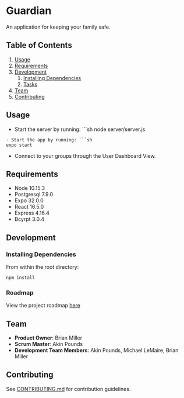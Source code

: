 # Guardian
  An application for keeping your family safe.

## Table of Contents

1. [Usage](#Usage)
1. [Requirements](#requirements)
1. [Development](#development)
    1. [Installing Dependencies](#installing-dependencies)
    1. [Tasks](#tasks)
1. [Team](#team)
1. [Contributing](#contributing) 


## Usage

- Start the server by running: ```sh
node server/server.js
```
- Start the app by running: ```sh
expo start
```
- Connect to your groups through the User Dashboard View.

## Requirements

- Node 10.15.3
- Postgresql 7.9.0
- Expo 32.0.0
- React 16.5.0
- Express 4.16.4
- Bcyrpt 3.0.4

## Development

### Installing Dependencies

From within the root directory:

```sh
npm install
```

### Roadmap

View the project roadmap [here](https://github.com/serverusnola/Guardian/issues)

## Team

  - __Product Owner__: Brian Miller
  - __Scrum Master__: Akin Pounds
  - __Development Team Members__: Akin Pounds, Michael LeMaire, Brian Miller


## Contributing

See [CONTRIBUTING.md](https://github.com/serverusnola/Guardian/blob/master/CONTRIBUTING.md) for contribution guidelines.
